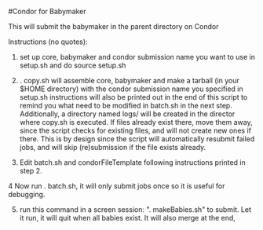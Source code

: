 #Condor for Babymaker

This will submit the babymaker in the parent directory on Condor

Instructions (no quotes):
  1.  set up core, babymaker and condor submission name you want to
      use in setup.sh and do source setup.sh
  2.  . copy.sh will assemble core, babymaker and make a tarball
      (in your $HOME directory) with the condor submission name you 
      specified in setup.sh instructions will also be printed out 
      in the end of this script to remind you what need to be modified
      in batch.sh in the next step.  Additionally, a directory named logs/ 
      will be created in the director where copy.sh is executed.  If 
      files already exist there, move them away, since the script checks
      for existing files, and will not create new ones if there.  This 
      is by design since the script will automatically resubmit failed
      jobs, and will skip (re)submission if the file exists already.

  3.  Edit batch.sh and condorFileTemplate following instructions printed in 
      step 2.
  
  4   Now run . batch.sh, it will only submit jobs once so it is useful
      for debugging. 

  5.  run this command in a screen session:
      ". makeBabies.sh" to submit.  Let it run, it will quit when 
       all babies exist.  It will also merge at the end,

